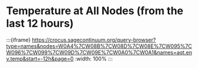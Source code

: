 # Temperature at All Nodes (from the last 12 hours)

:::{iframe} https://crocus.sagecontinuum.org/query-browser?type=names&nodes=W0A4%7CW08B%7CW08D%7CW08E%7CW095%7CW096%7CW099%7CW09D%7CW09E%7CW0A0%7CW0A1&names=aqt.env.temp&start=-12h&page=0
:width: 100%
:::